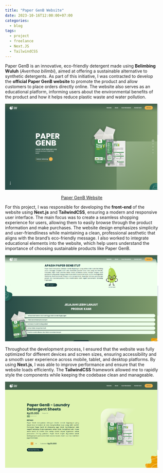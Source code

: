 ```yaml
---
title: "Paper GenB Website"
date: 2023-10-16T12:00:00+07:00
categories:
  - blog
tags:
  - project
  - freelance
  - Next.JS
  - TailwindCSS
---
```


Paper GenB is an innovative, eco-friendly detergent made using **Belimbing Wuluh** (*Averrhoa bilimbi*), aimed at offering a sustainable alternative to synthetic detergents. As part of this initiative, I was contracted to develop the **official Paper GenB website** to promote the product and allow customers to place orders directly online. The website also serves as an educational platform, informing users about the environmental benefits of the product and how it helps reduce plastic waste and water pollution.

![PaperGenB1](/assets/images/PaperGenB1.png)

<p align="center">
  <a href="https://papergenb.aufarhmn.my.id">Paper GenB Website</a>
</p>

For this project, I was responsible for developing the **front-end** of the website using **Next.js** and **TailwindCSS**, ensuring a modern and responsive user interface. The main focus was to create a seamless shopping experience for users, allowing them to easily browse through the product information and make purchases. The website design emphasizes simplicity and user-friendliness while maintaining a clean, professional aesthetic that aligns with the brand’s eco-friendly message. I also worked to integrate educational elements into the website, which help users understand the importance of choosing sustainable products like Paper GenB.

![PaperGenB2](/assets/images/PaperGenB2.png)

Throughout the development process, I ensured that the website was fully optimized for different devices and screen sizes, ensuring accessibility and a smooth user experience across mobile, tablet, and desktop platforms. By using **Next.js**, I was able to improve performance and ensure that the website loads efficiently. The **TailwindCSS** framework allowed me to rapidly style the components while keeping the codebase clean and manageable.

![PaperGenB3](/assets/images/PaperGenB3.png)